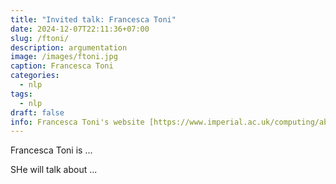 ```yaml
---
title: "Invited talk: Francesca Toni"
date: 2024-12-07T22:11:36+07:00
slug: /ftoni/
description: argumentation
image: /images/ftoni.jpg
caption: Francesca Toni
categories:
  - nlp
tags:
  - nlp
draft: false
info: Francesca Toni's website [https://www.imperial.ac.uk/computing/about/equality-and-diversity/women-in-computing/francesca-toni/](https://www.imperial.ac.uk/computing/about/equality-and-diversity/women-in-computing/francesca-toni/)
---
```


Francesca Toni is ...

SHe will talk about ...

